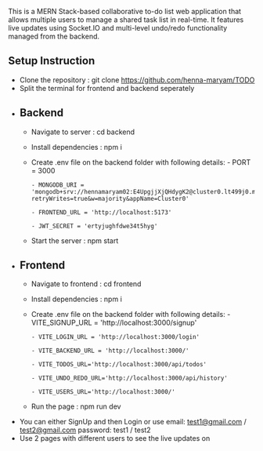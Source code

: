 This is a MERN Stack-based collaborative to-do list web application that allows multiple users to manage a shared task list in real-time. It features live updates using Socket.IO and multi-level undo/redo functionality managed from the backend.

## Setup Instruction
  - Clone the repository : git clone https://github.com/henna-maryam/TODO
  - Split the terminal for frontend and backend seperately
  - ## Backend
      - Navigate to server : cd backend
      - Install dependencies : npm i
      - Create .env file on the backend folder with following details:
            - PORT = 3000
        
            - MONGODB_URI = 'mongodb+srv://hennamaryam02:E4UpgjjXjQHdygK2@cluster0.lt499j0.mongodb.net/?retryWrites=true&w=majority&appName=Cluster0'
        
            - FRONTEND_URL = 'http://localhost:5173'
        
            - JWT_SECRET = 'ertyjughfdwe34t5hyg'   
      - Start the server : npm start
  - ## Frontend
      - Navigate to frontend : cd frontend
      - Install dependencies : npm i
      - Create .env file on the backend folder with following details:
            - VITE_SIGNUP_URL = 'http://localhost:3000/signup'
        
            - VITE_LOGIN_URL = 'http://localhost:3000/login'
        
            - VITE_BACKEND_URL = 'http://localhost:3000/'
        
            - VITE_TODOS_URL='http://localhost:3000/api/todos'
        
            - VITE_UNDO_REDO_URL='http://localhost:3000/api/history'
        
            - VITE_USERS_URL='http://localhost:3000/'
      - Run the page : npm run dev
  - You can either SignUp and then Login or use
        email: test1@gmail.com / test2@gmail.com
        password: test1 / test2
  - Use 2 pages with different users to see the live updates on
    
